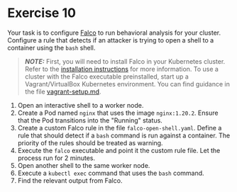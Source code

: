 # Exercise 10

Your task is to configure [Falco](https://falco.org/docs) to run behavioral analysis for your cluster. Configure a rule that detects if an attacker is trying to open a shell to a container using the `bash` shell.

> **_NOTE:_** First, you will need to install Falco in your Kubernetes cluster. Refer to the [installation instructions](https://falco.org/docs/getting-started/installation/) for more information. To use a cluster with the Falco executable preinstalled, start up a Vagrant/VirtualBox Kubernetes environment. You can find guidance in the file [vagrant-setup.md](../common/vagrant-setup.md).

1. Open an interactive shell to a worker node.
2. Create a Pod named `nginx` that uses the image `nginx:1.20.2`. Ensure that the Pod transitions into the "Running" status.
3. Create a custom Falco rule in the file `falco-open-shell.yaml`. Define a rule that should detect if a `bash` command is run against a container. The priority of the rules should be treated as warning.
4. Execute the `falco` executable and point it the custom rule file. Let the process run for 2 minutes.
5. Open another shell to the same worker node.
6. Execute a `kubectl exec` command that uses the `bash` command.
7. Find the relevant output from Falco.

